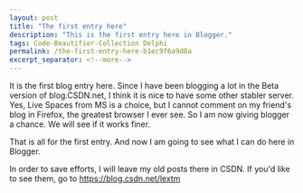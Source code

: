 ```yaml
---
layout: post
title: "The first entry here"
description: "This is the first entry here in Blogger."
tags: Code-Beautifier-Collection Delphi
permalink: /the-first-entry-here-b1ec9f6a9d8a
excerpt_separator: <!--more-->
---
```

It is the first blog entry here. Since I have been blogging a lot in the Beta version of blog.CSDN.net, I think it is nice to have some other stabler server. Yes, Live Spaces from MS is a choice, but I cannot comment on my friend's blog in Firefox, the greatest browser I ever see. So I am now giving blogger a chance. We will see if it works finer.

That is all for the first entry. And now I am going to see what I can do here in Blogger.

In order to save efforts, I will leave my old posts there in CSDN. If you'd like to see them, go to https://blog.csdn.net/lextm
<!--more-->